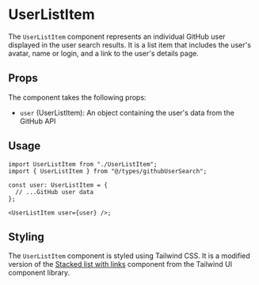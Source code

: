 # UserListItem

The `UserListItem` component represents an individual GitHub user displayed in the user search results. It is a list item that includes the user's avatar, name or login, and a link to the user's details page.

## Props
The component takes the following props:

- `user` (UserListItem): An object containing the user's data from the GitHub API

## Usage

```tsx
import UserListItem from "./UserListItem";
import { UserListItem } from "@/types/githubUserSearch";

const user: UserListItem = {
  // ...GitHub user data
};

<UserListItem user={user} />;
```

## Styling
The `UserListItem` component is styled using Tailwind CSS. It is a modified version of the [Stacked list with links](https://tailwindui.com/components/application-ui/lists/stacked-lists#component-13acf9810a8e9f90cc6a67a4b6d8b8f7) component from the Tailwind UI component library.